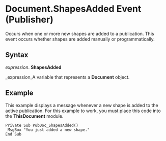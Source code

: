 
# Document.ShapesAdded Event (Publisher)

Occurs when one or more new shapes are added to a publication. This event occurs whether shapes are added manually or programmatically.


## Syntax

 _expression_. **ShapesAdded**

 _expression_A variable that represents a  **Document** object.


## Example

This example displays a message whenever a new shape is added to the active publication. For this example to work, you must place this code into the  **ThisDocument** module.


```
Private Sub PubDoc_ShapesAdded() 
 MsgBox "You just added a new shape." 
End Sub 

```

